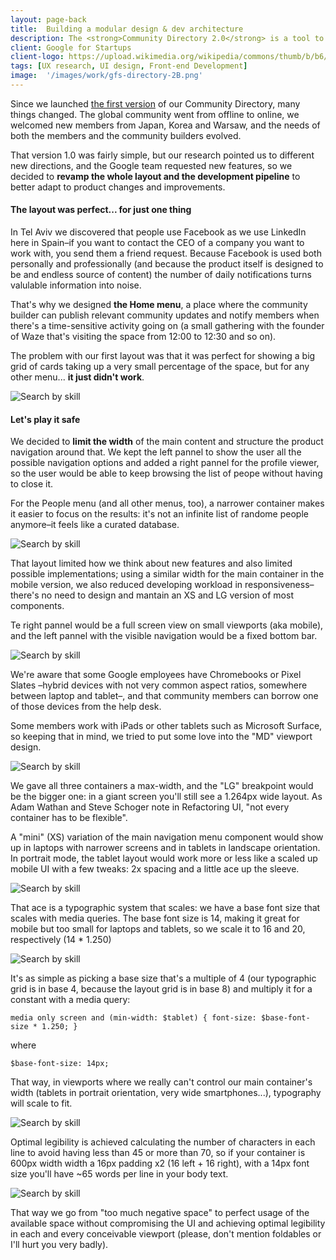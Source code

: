 ```yaml
---
layout: page-back
title:  Building a modular design & dev architecture
description: The <strong>Community Directory 2.0</strong> is a tool to help members from the Google for Startups communities networking, hiring and staying connected with the space.
client: Google for Startups
client-logo: https://upload.wikimedia.org/wikipedia/commons/thumb/b/b6/Google_for_Startups_logo.svg/1280px-Google_for_Startups_logo.svg.png
tags: [UX research, UI design, Front-end Development]
image:  '/images/work/gfs-directory-2B.png'
---
```

Since we launched <a href="gfs-directory">the first version</a> of our Community Directory, many things changed. The global community went from offline to online, we welcomed new members from Japan, Korea and Warsaw, and the needs of both the members and the community builders evolved.

That version 1.0 was fairly simple, but our research pointed us to different new directions, and the Google team requested new features, so we decided to <strong>revamp the whole layout and the development pipeline</strong> to better adapt to product changes and improvements.

#### The layout was perfect... for just one thing

In Tel Aviv we discovered that people use Facebook as we use LinkedIn here in Spain–if you want to contact the CEO of a company you want to work with, you send them a friend request. Because Facebook is used both personally and professionally (and because the product itself is designed to be and endless source of content) the number of daily notifications turns valulable information into noise. 

That's why we designed <strong>the Home menu</strong>, a place where the community builder can publish relevant community updates and notify members when there's a time-sensitive activity going on (a small gathering with the founder of Waze that's visiting the space from 12:00 to 12:30 and so on).

The problem with our first layout was that it was perfect for showing a big grid of cards taking up a very small percentage of the space, but for any other menu... **it just didn't work**.

![Search by skill]({{site.baseurl}}/images/work/gfs-directory-2/directory-container.png)
<!-- *Search by skill* -->

#### Let's play it safe

We decided to **limit the width** of the main content and structure the product navigation around that. We kept the left pannel to show the user all the possible navigation options and added a right pannel for the profile viewer, so the user would be able to keep browsing the list of peope without having to close it.

For the People menu (and all other menus, too), a narrower container makes it easier to focus on the results: it's not an infinite list of randome people anymore–it feels like a curated database.

![Search by skill]({{site.baseurl}}/images/work/gfs-directory-2/directory-pannels.png)
<!-- *Search by skill* -->

That layout limited how we think about new features and also limited possible implementations; using a similar width for the main container in the mobile version, we also reduced developing workload in responsiveness–there's no need to design and mantain an XS and LG version of most components.

Te right pannel would be a full screen view on small viewports (aka mobile), and the left pannel with the visible navigation would be a fixed bottom bar.

![Search by skill]({{site.baseurl}}/images/work/gfs-directory-2/layout-responsive.png)
<!-- *Search by skill* -->

We're aware that some Google employees have Chromebooks or Pixel Slates –hybrid devices with not very common aspect ratios, somewhere between laptop and tablet–, and that community members can borrow one of those devices from the help desk.

Some members work with iPads or other tablets such as Microsoft Surface, so keeping that in mind, we tried to put some love into the "MD" viewport design.

![Search by skill]({{site.baseurl}}/images/work/gfs-directory-2/md-layout-2.png)
<!-- *Search by skill* -->

We gave all three containers a max-width, and the "LG" breakpoint would be the bigger one: in a giant screen you'll still see a 1.264px wide layout. As Adam Wathan and Steve Schoger note in Refactoring UI, "not every container has to be flexible".

A "mini" (XS) variation of the main navigation menu component would show up in laptops with narrower screens and in tablets in landscape orientation. In portrait mode, the tablet layout would work more or less like a scaled up mobile UI with a few tweaks: 2x spacing and a little ace up the sleeve.

![Search by skill]({{site.baseurl}}/images/work/gfs-directory-2/md-layout.png)
<!-- *Search by skill* -->

That ace is a typographic system that scales: we have a base font size that scales with media queries. The base font size is 14, making it great for mobile but too small for laptops and tablets, so we scale it to 16 and 20, respectively (14 * 1.250)

![Search by skill]({{site.baseurl}}/images/work/gfs-directory-2/typo-scale-2.png)
<!-- *Search by skill* -->

It's as simple as picking a base size that's a multiple of 4 (our typographic grid is in base 4, because the layout grid is in base 8) and multiply it for a constant with a media query:

`media only screen and (min-width: $tablet) {
	font-size: $base-font-size * 1.250;
}`

where 

`$base-font-size: 14px;`

That way, in viewports where we really can't control our main container's width (tablets in portrait orientation, very wide smartphones...), typography will scale to fit.

![Search by skill]({{site.baseurl}}/images/work/gfs-directory-2/typographic-scale.png)
<!-- *Search by skill* -->

Optimal legibility is achieved calculating the number of characters in each line to avoid having less than 45 or more than 70, so if your container is 600px width width a 16px padding x2 (16 left + 16 right), with a 14px font size you'll have ~65 words per line in your body text.

![Search by skill]({{site.baseurl}}/images/work/gfs-directory-2/word-lenght.png)
<!-- *Search by skill* -->

That way we go from "too much negative space" to perfect usage of the available space without compromising the UI and achieving optimal legibility in each and every conceivable viewport (please, don't mention foldables or I'll hurt you very badly).